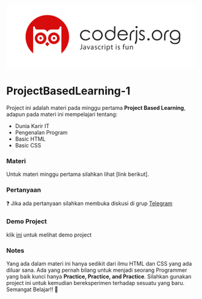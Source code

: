 ![Logo](img/coderjs.png)

# ProjectBasedLearning-1

Project ini adalah materi pada minggu pertama **Project Based Learning**, adapun pada materi ini mempelajari tentang:

- Dunia Karir IT
- Pengenalan Program
- Basic HTML
- Basic CSS

### Materi

Untuk materi minggu pertama silahkan lihat [link berikut].


### Pertanyaan

:question: Jika ada pertanyaan silahkan membuka diskusi di grup [Telegram](bit.ly/coderjsorg)


### Demo Project

klik [ini](https://coderjsteam.github.io/ProjectBasedLearning-1/) untuk melihat demo project

### Notes

Yang ada dalam materi ini hanya sedikit dari ilmu HTML dan CSS yang ada diluar sana. Ada yang pernah bilang untuk menjadi seorang Programmer yang baik kunci hanya **Practice, Practice, and Practice**. Silahkan gunakan project ini untuk kemudian bereksperimen terhadap sesuatu yang baru.
Semangat Belajar!! :muscle:
